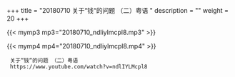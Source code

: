 +++
title = "20180710  关于“钱“的问题 （二）粤语 "
description = ""
weight = 20
+++

{{< mymp3 mp3="20180710_ndliylmcpl8.mp3" >}}

{{< mymp4 mp4="20180710_ndliylmcpl8.mp4" >}}

     关于“钱“的问题 （二）粤语 
     https://www.youtube.com/watch?v=ndlIYLMcpl8 
     
